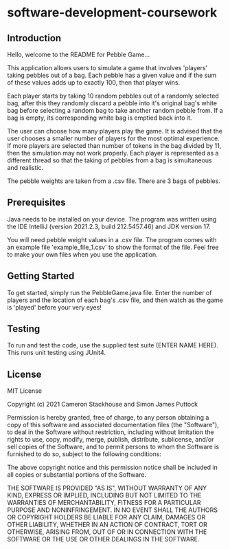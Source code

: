 # software-development-coursework

## Introduction

Hello, welcome to the README for Pebble Game...

This application allows users to simulate a game that involves 'players'
taking pebbles out of a bag. Each pebble has a given value and if the sum of
these values adds up to exactly 100, then that player wins.

Each player starts by taking 10 random pebbles out of a randomly selected bag,
after this they randomly discard a pebble into it's original bag's white bag
before selecting a random bag to take another random pebble from. If a bag is
empty, its corresponding white bag is emptied back into it.

The user can choose how many players play the game. It is advised that the user
chooses a smaller number of players for the most optimal experience. If more
players are selected than number of tokens in the bag divided by 11, then the
simulation may not work properly. Each player is represented as a different
thread so that the taking of pebbles from a bag is simultaneous and realistic.

The pebble weights are taken from a .csv file. There are 3 bags of pebbles.

## Prerequisites

Java needs to be installed on your device. The program was written using the IDE
IntelliJ (version 2021.2.3, build 212.5457.46) and JDK version 17.

You will need pebble weight values in a .csv file. The program comes with an
example file 'example_file_1.csv' to show the format of the file. Feel free to
make your own files when you use the application.

## Getting Started

To get started, simply run the PebbleGame.java file. Enter the number of players
and the location of each bag's .csv file, and then watch as the game is 'played'
before your very eyes!

## Testing

To run and test the code, use the supplied test suite (ENTER NAME HERE). 
This runs unit testing using JUnit4. 

## License

MIT License

Copyright (c) 2021 Cameron Stackhouse and Simon James Puttock

Permission is hereby granted, free of charge, to any person obtaining a copy
of this software and associated documentation files (the "Software"), to deal
in the Software without restriction, including without limitation the rights to
use, copy, modify, merge, publish, distribute, sublicense, and/or sell
copies of the Software, and to permit persons to whom the Software is
furnished to do so, subject to the following conditions:

The above copyright notice and this permission notice shall be included in all
copies or substantial portions of the Software.

THE SOFTWARE IS PROVIDED "AS IS", WITHOUT WARRANTY OF ANY KIND, EXPRESS OR
IMPLIED, INCLUDING BUT NOT LIMITED TO THE WARRANTIES OF MERCHANTABILITY,
FITNESS FOR A PARTICULAR PURPOSE AND NONINFRINGEMENT. IN NO EVENT SHALL THE
AUTHORS OR COPYRIGHT HOLDERS BE LIABLE FOR ANY CLAIM, DAMAGES OR OTHER
LIABILITY, WHETHER IN AN ACTION OF CONTRACT, TORT OR OTHERWISE, ARISING FROM,
OUT OF OR IN CONNECTION WITH THE SOFTWARE OR THE USE OR OTHER DEALINGS IN THE
SOFTWARE.
